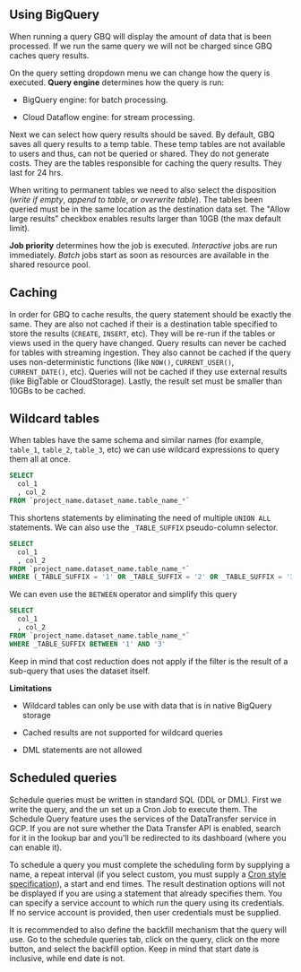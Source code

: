 ## Using BigQuery

When running a query GBQ will display the amount of data that is been processed. If we run the same query we will not be charged since GBQ caches query results.

On the query setting dropdown menu we can change how the query is executed. **Query engine** determines how the query is run:

- BigQuery engine: for batch processing.

- Cloud Dataflow engine: for stream processing.

Next we can select how query results should be saved. By default, GBQ saves all query results to a temp table. These temp tables are not available to users and thus, can not be queried or shared. They do not generate costs. They are the tables responsible for caching the query results. They last for 24 hrs.

When writing to permanent tables we need to also select the disposition (*write if empty*, *append to table*, or *overwrite table*). The tables been queried must be in the same location as the destination data set. The "Allow large results" checkbox enables results larger than 10GB (the max default limit).

**Job priority** determines how the job is executed. *Interactive* jobs are run immediately. *Batch* jobs start as soon as resources are available in the shared resource pool.

## Caching

In order for GBQ to cache results, the query statement should be exactly the same. They are also not cached if their is a destination table specified to store the results (`CREATE`, `INSERT`, etc). They will be re-run if the tables or views used in the query have changed. Query results can never be cached for tables with streaming ingestion. They also cannot be cached if the query uses non-deterministic functions (like `NOW()`, `CURRENT_USER()`, `CURRENT_DATE()`, etc). Queries will not be cached if they use external results (like BigTable or CloudStorage). Lastly, the result set must be smaller than 10GBs to be cached.

## Wildcard tables

When tables have the same schema and similar names (for example, `table_1`, `table_2`, `table_3`, etc) we can use wildcard expressions to query them all at once.

``` sql
SELECT
  col_1
  , col_2
FROM `project_name.dataset_name.table_name_*`
```

This shortens statements by eliminating the need of multiple `UNION ALL` statements. We can also use the `_TABLE_SUFFIX` pseudo-column selector.

``` sql
SELECT
  col_1
  , col_2
FROM `project_name.dataset_name.table_name_*`
WHERE (_TABLE_SUFFIX = '1' OR _TABLE_SUFFIX = '2' OR _TABLE_SUFFIX = '3')
```

We can even use the `BETWEEN` operator and simplify this query

``` sql
SELECT
  col_1
  , col_2
FROM `project_name.dataset_name.table_name_*`
WHERE _TABLE_SUFFIX BETWEEN '1' AND '3'
```

Keep in mind that cost reduction does not apply if the filter is the result of a sub-query that uses the dataset itself.

**Limitations**

- Wildcard tables can only be use with data that is in native BigQuery storage

- Cached results are not supported for wildcard queries

- DML statements are not allowed

## Scheduled queries

Schedule queries must be written in standard SQL (DDL or DML). First we write the query, and the un set up a Cron Job to execute them. The Schedule Query feature uses the services of the DataTransfer service in GCP. If you are not sure whether the Data Transfer API is enabled, search for it in the lookup bar and you'll be redirected to its dashboard (where you can enable it).

To schedule a query you must complete the scheduling form by supplying a name, a repeat interval (if you select custom, you must supply a [Cron style specification](https://cloud.google.com/appengine/docs/flexible/python/scheduling-jobs-with-cron-yaml#the_schedule_format)), a start and end times. The result destination options will not be displayed if you are using a statement that already specifies them. You can specify a service account to which run the query using its credentials. If no service account is provided, then user credentials must be supplied.

It is recommended to also define the backfill mechanism that the query will use. Go to the schedule queries tab, click on the query, click on the more button, and select the backfill option. Keep in mind that start date is inclusive, while end date is not.
